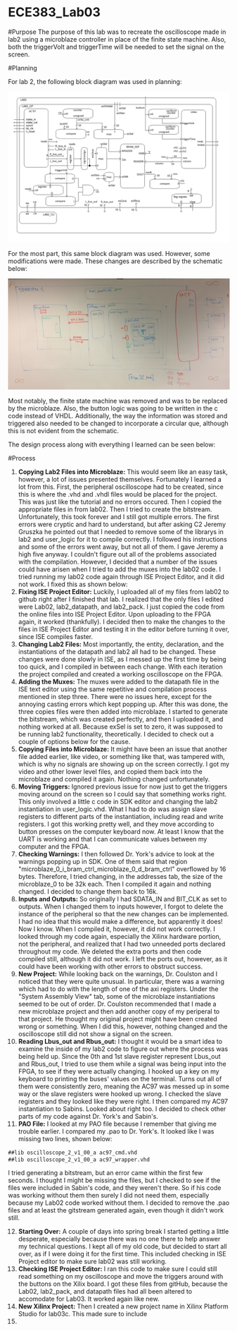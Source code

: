 # ECE383_Lab03

#Purpose
The purpose of this lab was to recreate the oscilloscope made in lab2 using a microblaze controller in place of the finite state machine.  Also, both the triggerVolt and triggerTime will be needed to set the signal on the screen.  

#Planning

For lab 2, the following block diagram was used in planning:

 ![alt tag](https://raw.githubusercontent.com/JohnTerragnoli/ECE383_Lab03/master/Pictures/lab2Arch.jpg "lab02 schematic")

For the most part, this same block diagram was used.  However, some modifications were made.  These changes are described by the schematic below:  

![alt tag](https://raw.githubusercontent.com/JohnTerragnoli/ECE383_Lab03/master/Pictures/Complete%20Schematic.JPG "lab03 schematic")

Most notably, the finite state machine was removed and was to be replaced by the microblaze.  Also, the button logic was going to be written in the c code instead of VHDL.  Additionally, the way the information was stored and triggered also needed to be changed to incorporate a circular que, although this is not evident from the schematic.  


The design process along with everything I learned can be seen below: 

#Process
1. **Copying Lab2 Files into Microblaze:**  This would seem like an easy task, however, a lot of issues presented themselves.  Fortunately I learned a lot from this.  First, the peripheral oscilloscope had to be created, since this is where the .vhd and .vhdl files would be placed for the project.  This was just like the tutorial and no errors occured.  Then I copied the appropriate files in from lab02.  Then I tried to create the bitstream.  Unfortunately, this took forever and I still got multiple errors.  The first errors were cryptic and hard to understand, but after asking C2 Jeremy Gruszka he pointed out that I needed to remove some of the librarys in lab2 and user_logic for it to compile correctly.  I followed his instructions and some of the errors went away, but not all of them.  I gave Jeremy a high five anyway.  I couldn't figure out all of the problems associated with the compilation.  However, I decided that a number of the issues could have arisen when I tried to add the muxes into the lab02 code.  I tried running my lab02 code again through ISE Project Editor, and it did not work.  I fixed this as shown below: 
2. **Fixing ISE Project Editor:** Luckily, I uploaded all of my files from lab02 to github right after I finished that lab.  I realized that the only files I edited were Lab02, lab2_datapath, and lab2_pack.  I just copied the code from the online files into ISE Project Editor.  Upon uploading to the FPGA again, it worked (thankfully).   I decided then to make the changes to the files in ISE Project Editor and testing it in the editor before turning it over, since ISE compiles faster.  
3. **Changing Lab2 Files:** Most importantly, the entity, declaration, and the instantiations of the datapath and lab2 all had to be changed.  These changes were done slowly in ISE, as I messed up the first time by being too quick, and I compiled in between each change.  With each iteration the project compiled and created a working oscilloscope on the FPGA.  
4. **Adding the Muxes:**  The muxes were added to the datapath file in the ISE text editor using the same repetitive and compilation process mentioned in step three.  There were no issues here, except for the annoying casting errors which kept popping up.  After this was done, the three copies files were then added into microblaze.  I started to generate the bitstream, which was created perfectly, and then I uploaded it, and nothing worked at all.  Because exSel is set to zero, it was supposed to be running lab2 functionality, theoretically.  I decided to check out a couple of options below for the cause.  
5. **Copying Files into Microblaze:** It might have been an issue that another file added earlier, like video, or something like that, was tampered with, which is why no signals are showing up on the screen correctly.  I got my video and other lower level files, and copied them back into the microblaze and compiled it again.  Nothing changed unfortunately.  
6. **Moving Triggers:** Ignored previous issue for now just to get the triggers moving around on the screen so I could say that something works right. This only involved a little c code in SDK editor and changing the lab2 instantiation in user_logic.vhd.  What I had to do was assign slave registers to different parts of the instantiation, including read and write registers. I got this working pretty well, and they move according to button presses on the computer keyboard now.  At least I know that the UART is working and that I can communicate values between my computer and the FPGA.  
7. **Checking Warnings:** I then followed Dr. York's advice to look at the warnings popping up in SDK.  One of them said that region "microblaze_0_i_bram_ctrl_microblaze_0_d_bram_ctrl" overflowed by 16 bytes.  Therefore, I tried changing, in the addresses tab, the size of the microblaze_0 to be 32k each.  Then I compiled it again and nothing changed.  I decided to change them back to 16k.
8. **Inputs and Outputs:** So originally I had SDATA_IN and BIT_CLK as set to outputs.  When I changed them to inputs however, I forgot to delete the instance of the peripheral so that the new changes can be implemented.  I had no idea that this would make a difference, but apparently it does! Now I know.  When I compiled it, however, it did not work correctly. I looked through my code again, especially the Xilinx hardware portion, not the peripheral, and realized that I had two unneeded ports declared throughout my code.  We deleted the extra ports and then code compiled still, although it did not work.  I left the ports out, however, as it could have been working with other errors to obstruct success.  
9. **New Project:** While looking back on the warnings, Dr. Coulston and I noticed that they were quite unusual.  In particular, there was a warning which had to do with the length of one of the axi registers.  Under the "System Assembly View" tab, some of the microblaze instantiations seemed to be out of order.  Dr. Coulston recommended that I made a new microblaze project and then add another copy of my periperal to that project.  He thought my original project might have been created wrong or something.  When I did this, however, nothing changed and the oscilloscope still did not show a signal on the screen.  
10. **Reading Lbus_out and Rbus_out:** I thought it would be a smart idea to examine the inside of my lab2 code to figure out where the process was being held up.  Since the 0th and 1st slave register represent Lbus_out and Rbus_out, I tried to use them while a signal was being input into the FPGA, to see if they were actually changing.  I hooked up a key on my keyboard to printing the buses' values on the terminal.  Turns out all of them were consistently zero, meaning the AC97 was messed up in some way or the slave registers were hooked up wrong.  I checked the slave registers and they looked like they were right. I then compared my AC97 instantiation to Sabins.  Looked about right too.  I decided to check other parts of my code against Dr. York's and Sabin's.  
11. **PAO File:** I looked at my PAO file because I remember that giving me trouble earlier.  I compared my .pao to Dr. York's.  It looked like I was missing two lines, shown below: 

```
##lib oscilloscope_2_v1_00_a ac97_cmd.vhd
##lib oscilloscope_2_v1_00_a ac97_wrapper.vhd
```
I tried generating a bitstream, but an error came within the first few seconds.  I thought I might be missing the files, but I checked to see if the files were included in Sabin's code, and they weren't there.  So if his code was working without them then surely I did not need them, especially because my Lab02 code worked without them. I decided to remove the .pao files and at least the gitstream generated again, even though it didn't work still.  

12. **Starting Over:** A couple of days into spring break I started getting a little desperate, especially because there was no one there to help answer my technical questions.  I kept all of my old code, but decided to start all over, as if I were doing it for the first time.  This included checking in ISE Project editor to make sure lab02 was still working.  
13. **Checking ISE Project Editor:** I ran this code to make sure I could still read something on my oscilloscope and move the triggers around with the buttons on the Xilix board.  I got these files from gitHub, because the Lab02, lab2_pack, and datapath files had all been altered to accomodate for Lab03.  It worked again like new.  
14. **New Xilinx Project:** Then I created a new project name in Xilinx Platform Studio for lab03c.  This made sure to include
14. 
